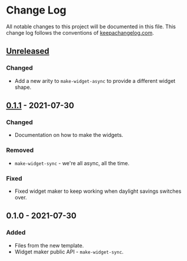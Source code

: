 # Change Log
All notable changes to this project will be documented in this file. This change log follows the conventions of [keepachangelog.com](http://keepachangelog.com/).

## [Unreleased]
### Changed
- Add a new arity to `make-widget-async` to provide a different widget shape.

## [0.1.1] - 2021-07-30
### Changed
- Documentation on how to make the widgets.

### Removed
- `make-widget-sync` - we're all async, all the time.

### Fixed
- Fixed widget maker to keep working when daylight savings switches over.

## 0.1.0 - 2021-07-30
### Added
- Files from the new template.
- Widget maker public API - `make-widget-sync`.

[Unreleased]: https://github.com/your-name/desafio_inicio/compare/0.1.1...HEAD
[0.1.1]: https://github.com/your-name/desafio_inicio/compare/0.1.0...0.1.1
